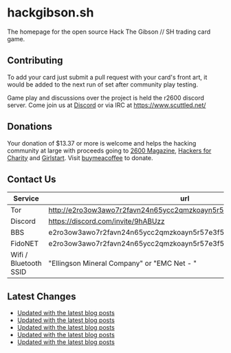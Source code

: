 # hackgibson.sh
The homepage for the open source Hack The Gibson // SH trading card game.


## Contributing

To add your card just submit a pull request with your card's front art, it would be added to the next run of set after community play testing.

Game play and discussions over the project is held the r2600 discord server. Come join us at [Discord](https://discord.com/invite/9hABUzz) or via IRC at https://www.scuttled.net/


## Donations

Your donation of $13.37 or more is welcome and helps the hacking community at large with proceeds going to [2600 Magazine](https://2600.com/), [Hackers for Charity](https://hackersforcharity.org) and [Girlstart](https://girlstart.org).  Visit [buymeacoffee](https://www.buymeacoffee.com/hackgibson.sh) to donate.


## Contact Us

Service | url
-|-
Tor | http://e2ro3ow3awo7r2favn24n65ycc2qmzkoayn5r57e3f56nvjwdcgg32ad.onion
Discord | https://discord.com/invite/9hABUzz
BBS | e2ro3ow3awo7r2favn24n65ycc2qmzkoayn5r57e3f56nvjwdcgg32ad.onion:23
FidoNET | e2ro3ow3awo7r2favn24n65ycc2qmzkoayn5r57e3f56nvjwdcgg32ad.onion:24554
Wifi / Bluetooth SSID | "Ellingson Mineral Company" or "EMC Net - <fidonet address>"

## Latest Changes
<!-- BLOG-POST-LIST:START -->
- [Updated with the latest blog posts](https://github.com/DFW2600/hackgibson.sh/commit/680f68ad326bff56c35055c0815a16aafffaf979)
- [Updated with the latest blog posts](https://github.com/DFW2600/hackgibson.sh/commit/afe9544fd228ec5bc70b064a2bb31e32fd3a4b14)
- [Updated with the latest blog posts](https://github.com/DFW2600/hackgibson.sh/commit/95320f385a110111d7a3cda62d5c5563bcbd65c2)
- [Updated with the latest blog posts](https://github.com/DFW2600/hackgibson.sh/commit/8fa1728c36ed710f41b3d67e480cf88489989565)
- [Updated with the latest blog posts](https://github.com/DFW2600/hackgibson.sh/commit/6ecdc07e53e0153e8fd04d4dace4c2da939186f2)
<!-- BLOG-POST-LIST:END -->
